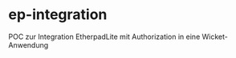 ep-integration
==============

POC zur Integration EtherpadLite mit Authorization in eine Wicket-Anwendung
